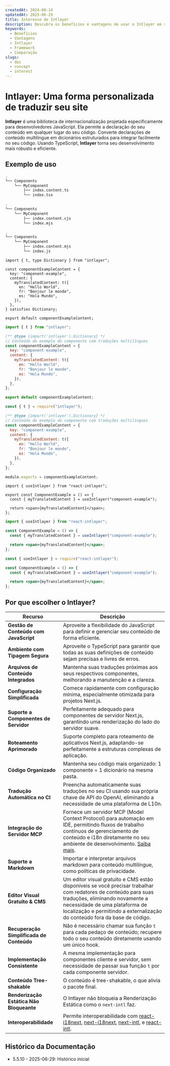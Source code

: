 ```yaml
---
createdAt: 2024-08-14
updatedAt: 2025-06-29
title: Interesse do Intlayer
description: Descubra os benefícios e vantagens de usar o Intlayer em seus projetos. Entenda por que o Intlayer se destaca entre outros frameworks.
keywords:
  - Benefícios
  - Vantagens
  - Intlayer
  - Framework
  - Comparação
slugs:
  - doc
  - concept
  - interest
---
```


# Intlayer: Uma forma personalizada de traduzir seu site

**Intlayer** é uma biblioteca de internacionalização projetada especificamente para desenvolvedores JavaScript. Ela permite a declaração do seu conteúdo em qualquer lugar do seu código. Converte declarações de conteúdo multilíngue em dicionários estruturados para integrar facilmente no seu código. Usando TypeScript, **Intlayer** torna seu desenvolvimento mais robusto e eficiente.

## Exemplo de uso

```bash codeFormat="typescript"
.
└── Components
    └── MyComponent
        ├── index.content.ts
        └── index.tsx
```

```bash codeFormat="commonjs"
.
└── Components
    └── MyComponent
        ├── index.content.cjs
        └── index.mjs
```

```bash codeFormat="esm"
.
└── Components
    └── MyComponent
        ├── index.content.mjs
        └── index.js
```

```tsx fileName="./Components/MyComponent/index.content.ts" codeFormat="typescript"
import { t, type Dictionary } from "intlayer";

const componentExampleContent = {
  key: "component-example",
  content: {
    myTranslatedContent: t({
      en: "Hello World",
      fr: "Bonjour le monde",
      es: "Hola Mundo",
    }),
  },
} satisfies Dictionary;

export default componentExampleContent;
```

```jsx fileName="./Components/MyComponent/index.mjx" codeFormat="esm"
import { t } from "intlayer";

/** @type {import('intlayer').Dictionary} */
// Conteúdo de exemplo do componente com traduções multilíngues
const componentExampleContent = {
  key: "component-example",
  content: {
    myTranslatedContent: t({
      en: "Hello World",
      fr: "Bonjour le monde",
      es: "Hola Mundo",
    }),
  },
};

export default componentExampleContent;
```

```jsx fileName="./Components/MyComponent/index.csx" codeFormat="commonjs"
const { t } = require("intlayer");

/** @type {import('intlayer').Dictionary} */
// Conteúdo de exemplo do componente com traduções multilíngues
const componentExampleContent = {
  key: "component-example",
  content: {
    myTranslatedContent: t({
      en: "Hello World",
      fr: "Bonjour le monde",
      es: "Hola Mundo",
    }),
  },
};

module.exports = componentExampleContent;
```

```tsx fileName="./Components/MyComponent/index.tsx" codeFormat="typescript"
import { useIntlayer } from "react-intlayer";

export const ComponentExample = () => {
  const { myTranslatedContent } = useIntlayer("component-example");

  return <span>{myTranslatedContent}</span>;
};
```

```jsx fileName="./Components/MyComponent/index.mjx" codeFormat="esm"
import { useIntlayer } from "react-intlayer";

const ComponentExample = () => {
  const { myTranslatedContent } = useIntlayer("component-example");

  return <span>{myTranslatedContent}</span>;
};
```

```jsx fileName="./Components/MyComponent/index.csx" codeFormat="commonjs"
const { useIntlayer } = require("react-intlayer");

const ComponentExample = () => {
  const { myTranslatedContent } = useIntlayer("component-example");

  return <span>{myTranslatedContent}</span>;
};
```

## Por que escolher o Intlayer?

| Recurso                                  | Descrição                                                                                                                                                                                                                                                                                                                                                                                                                                                                    |
| ---------------------------------------- | ---------------------------------------------------------------------------------------------------------------------------------------------------------------------------------------------------------------------------------------------------------------------------------------------------------------------------------------------------------------------------------------------------------------------------------------------------------------------------- |
| **Gestão de Conteúdo com JavaScript**    | Aproveite a flexibilidade do JavaScript para definir e gerenciar seu conteúdo de forma eficiente.                                                                                                                                                                                                                                                                                                                                                                            |
| **Ambiente com Tipagem Segura**          | Aproveite o TypeScript para garantir que todas as suas definições de conteúdo sejam precisas e livres de erros.                                                                                                                                                                                                                                                                                                                                                              |
| **Arquivos de Conteúdo Integrados**      | Mantenha suas traduções próximas aos seus respectivos componentes, melhorando a manutenção e a clareza.                                                                                                                                                                                                                                                                                                                                                                      |
| **Configuração Simplificada**            | Comece rapidamente com configuração mínima, especialmente otimizada para projetos Next.js.                                                                                                                                                                                                                                                                                                                                                                                   |
| **Suporte a Componentes de Servidor**    | Perfeitamente adequado para componentes de servidor Next.js, garantindo uma renderização do lado do servidor suave.                                                                                                                                                                                                                                                                                                                                                          |
| **Roteamento Aprimorado**                | Suporte completo para roteamento de aplicativos Next.js, adaptando-se perfeitamente a estruturas complexas de aplicação.                                                                                                                                                                                                                                                                                                                                                     |
| **Código Organizado**                    | Mantenha seu código mais organizado: 1 componente = 1 dicionário na mesma pasta.                                                                                                                                                                                                                                                                                                                                                                                             |
| **Tradução Automática no CI**            | Preencha automaticamente suas traduções no seu CI usando sua própria chave de API do OpenAI, eliminando a necessidade de uma plataforma de L10n.                                                                                                                                                                                                                                                                                                                             |
| **Integração do Servidor MCP**           | Fornece um servidor MCP (Model Context Protocol) para automação em IDE, permitindo fluxos de trabalho contínuos de gerenciamento de conteúdo e i18n diretamente no seu ambiente de desenvolvimento. [Saiba mais](https://github.com/aymericzip/intlayer/blob/main/docs/docs/pt/mcp_server.md).                                                                                                                                                                               |
| **Suporte a Markdown**                   | Importar e interpretar arquivos markdown para conteúdo multilíngue, como políticas de privacidade.                                                                                                                                                                                                                                                                                                                                                                           |
| **Editor Visual Gratuito & CMS**         | Um editor visual gratuito e CMS estão disponíveis se você precisar trabalhar com redatores de conteúdo para suas traduções, eliminando novamente a necessidade de uma plataforma de localização e permitindo a externalização do conteúdo fora da base de código.                                                                                                                                                                                                            |
| **Recuperação Simplificada de Conteúdo** | Não é necessário chamar sua função `t` para cada pedaço de conteúdo; recupere todo o seu conteúdo diretamente usando um único hook.                                                                                                                                                                                                                                                                                                                                          |
| **Implementação Consistente**            | A mesma implementação para componentes cliente e servidor, sem necessidade de passar sua função `t` por cada componente servidor.                                                                                                                                                                                                                                                                                                                                            |
| **Conteúdo Tree-shakable**               | O conteúdo é tree-shakable, o que alivia o pacote final.                                                                                                                                                                                                                                                                                                                                                                                                                     |
| **Renderização Estática Não Bloqueante** | O Intlayer não bloqueia a Renderização Estática como o `next-intl` faz.                                                                                                                                                                                                                                                                                                                                                                                                      |
| **Interoperabilidade**                   | Permite interoperabilidade com [react-i18next](https://github.com/aymericzip/intlayer/blob/main/docs/docs/pt/intlayer_with_react-i18next.md), [next-i18next](https://github.com/aymericzip/intlayer/blob/main/docs/docs/pt/intlayer_with_next-i18next.md), [next-intl](https://github.com/aymericzip/intlayer/blob/main/docs/docs/pt/intlayer_with_next-intl.md), e [react-intl](https://github.com/aymericzip/intlayer/blob/main/docs/docs/pt/intlayer_with_react-intl.md). |

## Histórico da Documentação

- 5.5.10 - 2025-06-29: Histórico inicial

